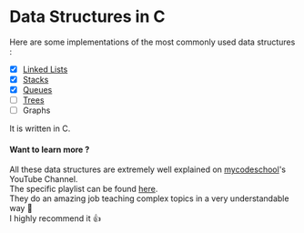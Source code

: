# Data Structures in C

Here are some implementations of the most commonly used data structures :    

- [x] [Linked Lists](./linked-lists)
- [x] [Stacks](./stacks)
- [x] [Queues](./queues)
- [ ] [Trees](./trees)
- [ ] Graphs

It is written in C.

#### Want to learn more ?

All these data structures are extremely well explained on [mycodeschool](https://www.youtube.com/channel/UClEEsT7DkdVO_fkrBw0OTrA)'s YouTube Channel.  
The specific playlist can be found [here](https://www.youtube.com/playlist?list=PL2_aWCzGMAwI3W_JlcBbtYTwiQSsOTa6P).  
They do an amazing job teaching complex topics in a very understandable way :school:  
I highly recommend it :thumbsup: